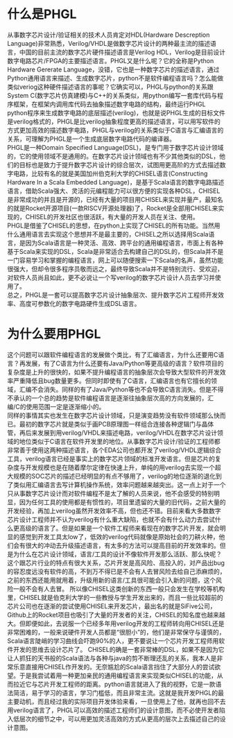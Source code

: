 # 什么是PHGL
从事数字芯片设计/验证相关的技术人员肯定对HDL(Hardware Descreption Language)非常熟悉，Verilog/VHDL是做数字芯片设计的两种最主流的描述语言，中国的目前主流的数字芯片硬件描述语言是Verilog HDL，Verilog是目前设计数字电路芯片/FPGA的主要描述语言。PHGL又是什么呢？它的全称是Python Hardware Gererate Language，没错，它也是一种数字芯片的描述语言，通过Python通用语言来描述、生成数字芯片，python不是软件编程语言吗？怎么能做类似veriog这种硬件描述语言的事呢？它确实可以，PHGL与python的关系跟System C(数字芯片仿真建模)与C++的关系类似，用python编写一套库代码与程序框架，在框架内调用库代码去抽象描述数字电路的结构，最终运行PHGL python程序来生成数字电路的底层描述(verilog)，也就是说PHGL生成的目标文件是verilog格式的，PHGL是比verilog抽象程度更高的描述语言，可以用写软件的方式更加高效的描述数字电路，PHGL与verilog的关系类似于C语言与汇编语言的关系，可理解为PHGL是一个生成底层数字电路代码的编译器。  
PHGL是一种Domain Specified Language(DSL)，是专门用于数字芯片设计领域的，它的使用领域不是通用的。在数字芯片设计领域也有不少其他类似的DSL，他们的目标也是致力于提升数字芯片设计的综合层次，试图用更高阶的方式去描述数字电路，比较有名的就是美国加州伯克利大学的CHISEL语言(Constructing Hardware In a Scala Embedded Language)，是基于Scala语言的数字电路描述语言，借助Scala强大、灵活的元编程能力可以很方便的实现各种DSL，CHISEL是非常成功的并且是开源的，已经有大量的项目用CHISEL来实现并量产，最知名的就是Rocket开源项目(一款RISCV开源处理器)了，Rocket是全部用CHISEL来实现的，CHISEL的开发社区也很活跃，有大量的开发人员在关注、使用。  
PHGL是借鉴了CHISEL的思想，在python上实现了CHISEL的所有功能。当然用什么通用语言去实现这个思想并不是最主要的，CHISEL之所以选择用Scala语言，是因为Scala语言是一种灵活、高效、跨平台的通用编程语言，市面上有各种基于Scala来实现的DSL，Scala是非常适合去构建自己的DSL的，但Scala并不是一门容易学习和掌握的编程语言，网上可以随便搜索一下Scala的名声，虽然功能很强大，但却令很多程序员敬而远之，最终导致Scala并不是特别流行、受欢迎，对软件人员尚且如此，更不必说让一个写verilog的数字芯片设计人员去学习并使用了。  
总之，PHGL是一套可以提高数字芯片设计抽象层次、提升数字芯片工程师开发效率、高度可参数化的数字电路硬件生成DSL语言。  
# 为什么要用PHGL
这个问题可以跟软件编程语言的发展做个类比，有了汇编语言，为什么还要用C语言？再发展，有了C语言为什么还要有Java/Python等更高级的语言？软件项目的复杂度是上升的很快的，如果不提升编程语言的抽象层次会导致大型软件的开发效率严重降低且bug数量更多。但同时即使有了C语言，汇编语言也有它擅长的领域，汇编不会消失。同样的有了Java/Python等也不会导致C语言消失。但是不得不承认的一个总的趋势是软件编程语言是逐渐往抽象层次高的方向发展的，汇编/C的使用范围一定是逐渐缩小的。  
同样的事情其实也发生在数字芯片设计领域，只是演变趋势没有软件领域那么快而已。最初的数字芯片就是类似于画PCB原理图一样组合连接各种逻辑门与晶体管，再后来发展到用verilog/VHDL来描述电路，verilog/VHDL在数字芯片设计领域的地位类似于C语言在软件开发里的地位。从事数字芯片设计/验证的工程师都非常善于使用这两种描述语言，各个EDA公司也都开发了verilog/VHDL逻辑综合工具，verilog语言已经是事实上的数字芯片领域的标准开发语言。但是芯片的复杂度与开发规模也是在随着摩尔定律在快速上升，单纯的用verilog去实现一个超大规模的SOC芯片的描述已经明显的有点不够用了，verilog的地位逐渐的退化到了类似用汇编语言去写计算机操作系统，效率问题越来越突出。这一点上对于一个只从事数字芯片设计而对软件编程不是太了解的人员来说，他不会感受的特别明显，因为任何工具的使用都是有惯性的，项目里遗留的大量的旧代码，之前大量的开发经验，再加上verilog虽然开发效率不高，但也还不错。目前来看大多数数字芯片设计工程师并不认为verilog有什么重大缺陷，也就不会有什么动力去尝试什么更高级的语言了。但是如果是一个软件工程师来看现在的数字芯片开发，就会明显的感觉到开发工具太low了，低效的verilog代码就像是原始社会的刀耕火种，他们会有很大的冲动去升级描述语言，有太多的方法可以提高目前的开发效率的。但是为什么在芯片设计领域，语言/工具的设计不像软件开发那么活跃、那么快呢？这个跟芯片行业的特点有很大关系，芯片开发是高风险、高投入的，对产品出bug的容忍度远没有软件的高，不到万不得已是不会有人去冒风险去给自己添麻烦的，之前的东西还能用就用着，升级用新的语言/工具很可能会引入新的问题，这个风险一般不会有人去冒。
所以像CHISEL这类创新的东西一般只会发生在学校等机构里，CHISEL就是伯克利大学的一些教授与学生开发出来的，而且一些比较超前的芯片公司也在逐渐的尝试使用CHISEL来开发芯片，最出名的就是SiFive公司，Github上的Rocket项目也吸引了大量的开发者的关注，CHISEL的知名度也越来越大。但即便如此，去说服一个已经多年用verilog开发的工程师转向用CHISEL还是非常困难的，一般来说硬件开发人员都是“很胆小”的，他们是非常保守与谨慎的，Scala语言陡峭的学习曲线会吓跑90%的人，更不要说让一个芯片开发工程师用软件开发的思维去设计芯片了。
CHISEL的确是一套非常棒的DSL，如果不是因为它让人抓狂的天书般的Scala语法与各种与java的剪不断理还乱的关系，我本人是非常乐意直接用CHISEL作开发的。无奈尴尬的Scala语言挡住了大部分人的尝试欲望。于是我尝试着用一种更加亲民的通用编程语言来实现类似CHISEL的功能，从而拉近它与芯片开发工程师的距离。python语言就进入了我的视野，它是一款语法简洁，易于学习的语言，学习门槛低，而且非常主流。这就是我开发PHGL的最主要动机，而且经过我的实际项目开发体验来看，一旦使用上了他，就再也回不去用verilog语言了，PHGL可以高效的描述工程师们的设计意图，而不必使开发者陷入低层次的细节之中，可以用更加灵活高效的方式从更高的层次上去描述自己的设计意图。
